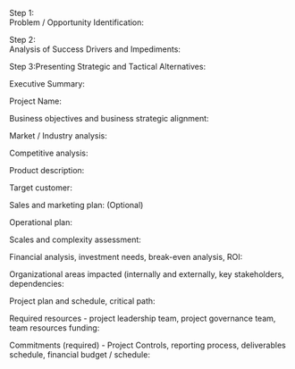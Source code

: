  
Step 1:   
Problem / Opportunity Identification:

Step 2:   
Analysis of Success Drivers and Impediments:

Step 3:Presenting Strategic and Tactical Alternatives:

Executive Summary:

Project Name:

Business objectives and business strategic alignment:

Market / Industry analysis:

Competitive analysis:

Product description:

Target customer:

Sales and marketing plan: (Optional)

Operational plan:

Scales and complexity assessment:

Financial analysis, investment needs, break-even analysis, ROI:

Organizational areas impacted (internally and externally, key stakeholders, dependencies:

Project plan and schedule, critical path:

Required resources - project leadership team, project governance team, team resources funding:

Commitments (required) - Project Controls, reporting process, deliverables schedule, financial budget / schedule:
